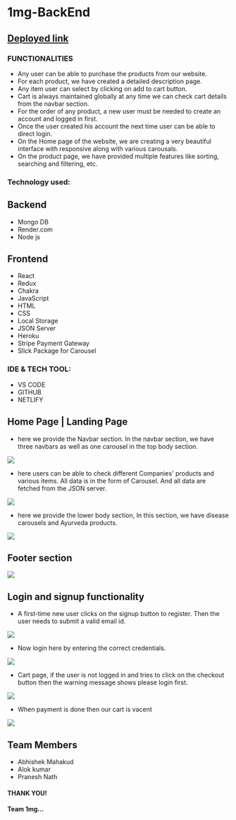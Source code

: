# 1mg-BackEnd



## [Deployed link](https://tata-1mg-clone-team1.netlify.app/)   


### FUNCTIONALITIES
- Any user can be able to purchase the products from our website.
- For each product, we have created a detailed description page.
- Any item user can select by clicking on add to cart button.
- Cart is always maintained globally at any time we can check cart details from the navbar section.
- For the order of any product, a new user must be needed to create an account and logged in first.
- Once the user created his account the next time user can be able to direct login.
- On the Home page of the website, we are creating a very beautiful interface with responsive along with various carousals.
- On the product page, we have provided multiple features like sorting, searching and filtering, etc.

### Technology used:

## Backend
- Mongo DB
- Render.com
- Node js

## Frontend
- React
- Redux
- Chakra
- JavaScript
- HTML
- CSS
- Local Storage
- JSON Server
- Heroku
- Stripe Payment Gateway
- Slick Package for Carousel


### IDE & TECH TOOL:
- VS CODE
- GITHUB
- NETLIFY

## Home Page | Landing Page
- here we provide the Navbar section. In the navbar section, we have three navbars as well as one carousel in the top body section.

<img src="https://miro.medium.com/max/640/1*cpfuiy9gMIaboxhvU5gbNw.png" />

- here users can be able to check different Companies' products and various items. All data is in the form of Carousel. And all data are fetched from the JSON server.

<img src="https://miro.medium.com/max/640/1*eWZ0cd6XV-MTckSbgADT5A.png" />

- here we provide the lower body section, In this section, we have disease carousels and Ayurveda products.

<img src="https://miro.medium.com/max/640/1*bCKeu4iqoYe9r01CQkxZMA.png" />

## Footer section

<img src="https://miro.medium.com/max/640/1*dHHNzYg7v5q9wELI9y1Vaw.png" />

## Login and signup functionality
- A first-time new user clicks on the signup button to register. Then the user needs to submit a valid email id.

<img src="https://miro.medium.com/max/640/1*VMQ4BZMZtwLWH35Sg9U7Cw.png" />

- Now login here by entering the correct credentials.

<img src="https://miro.medium.com/max/640/1*A42ZIHexdMnzbF-FrqtdlQ.png" />

- Cart page, if the user is not logged in and tries to click on the checkout button then the warning message shows please login first.

<img src="https://miro.medium.com/max/640/1*jRbMaHJaCueDOIE1ESt7Qw.png" />

- When payment is done then our cart is vacent

<img src="https://miro.medium.com/max/640/1*rEV5JBDUwf_V4AJBN-ltWw.png" />

## Team Members
- Abhishek Mahakud 
- Alok kumar
- Pranesh Nath

#### THANK YOU!
#### Team 1mg…

